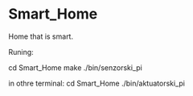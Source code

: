 # Smart_Home
Home that is smart.

Runing:

cd Smart_Home
make
./bin/senzorski_pi

in othre terminal:
cd Smart_Home
./bin/aktuatorski_pi
